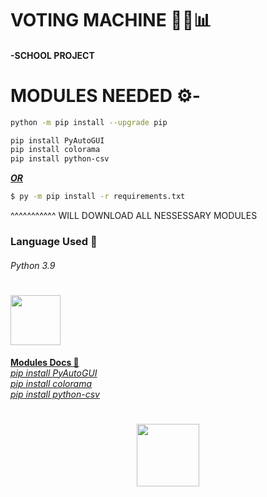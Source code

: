 # VOTING MACHINE 🧑‍💻📊

<h4> -SCHOOL PROJECT </h4>

# MODULES NEEDED ⚙-

```sh
python -m pip install --upgrade pip
```

```sh
pip install PyAutoGUI
pip install colorama
pip install python-csv
```
<var><b><u>OR</u></b></var>
```sh 
$ py -m pip install -r requirements.txt
```
^^^^^^^^^^^ WILL DOWNLOAD ALL NESSESSARY MODULES

### Language Used 🐍
<h6>Python 3.9</h6>
<div align="left">
      <h1> <img src="https://img.shields.io/badge/python-3670A0?style=for-the-badge&logo=python&logoColor=ffdd54" width="80px"><br/></h1>
      


<div align="left">
      <b><ins>Modules Docs 📜<ins></b><br>
      <var><a href="https://pypi.org/project/PyAutoGUI/">pip install PyAutoGUI</a></var> <br>
      <var><a href="https://pypi.org/project/colorama/">pip install colorama</a></var> <br>
      <var><a href="https://pypi.org/project/python-csv/">pip install python-csv</a></var>
</div>

<div align="center">
      <h1> <img src="https://cdn3.iconfinder.com/data/icons/luchesa-vol-9/128/Html-1024.png" width="100px"><br/></h1>

